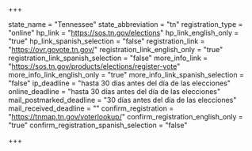 +++

state_name = "Tennessee"
state_abbreviation = "tn"
registration_type = "online"
hp_link = "https://sos.tn.gov/elections"
hp_link_english_only = "true"
hp_link_spanish_selection = "false"
registration_link = "https://ovr.govote.tn.gov/"
registration_link_english_only = "true"
registration_link_spanish_selection = "false"
more_info_link = "https://sos.tn.gov/products/elections/register-vote"
more_info_link_english_only = "true"
more_info_link_spanish_selection = "false"
ip_deadline = "hasta 30 días antes del día de las elecciones"
online_deadline = "hasta 30 días antes del día de las elecciones"
mail_postmarked_deadline = "30 días antes del día de las elecciones"
mail_received_deadline = ""
confirm_registration = "https://tnmap.tn.gov/voterlookup/"
confirm_registration_english_only = "true"
confirm_registration_spanish_selection = "false"

+++